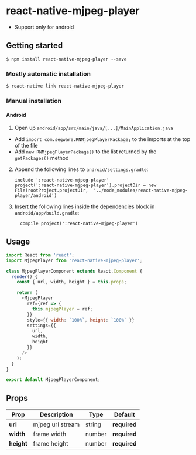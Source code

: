 # react-native-mjpeg-player

* Support only for android

## Getting started

`$ npm install react-native-mjpeg-player --save`

### Mostly automatic installation

`$ react-native link react-native-mjpeg-player`

### Manual installation

#### Android

1. Open up `android/app/src/main/java/[...]/MainApplication.java`

- Add `import com.segware.RNMjpegPlayerPackage;` to the imports at the top of the file
- Add `new RNMjpegPlayerPackage()` to the list returned by the `getPackages()` method

2. Append the following lines to `android/settings.gradle`:
   ```
   include ':react-native-mjpeg-player'
   project(':react-native-mjpeg-player').projectDir = new File(rootProject.projectDir, 	'../node_modules/react-native-mjpeg-player/android')
   ```
3. Insert the following lines inside the dependencies block in `android/app/build.gradle`:
   ```
     compile project(':react-native-mjpeg-player')
   ```

## Usage

```javascript
import React from 'react';
import MjpegPlayer from 'react-native-mjpeg-player';

class MjpegPlayerComponent extends React.Component {
  render() {
    const { url, width, height } = this.props;

    return (
      <MjpegPlayer
        ref={ref => {
          this.mjpegPlayer = ref;
        }}
        style={{ width: `100%`, height: `100%` }}
        settings={{
          url,
          width,
          height
        }}
      />
    );
  }
}

export default MjpegPlayerComponent;
```

## Props

| Prop			| Description   |   Type  | Default|
| ------------- | ------------- |-------- |--------|
| **url** | mjpeg url stream  |  string | **required**
| **width**  | frame width  | number | **required**
| **height** | frame height | number | **required**
